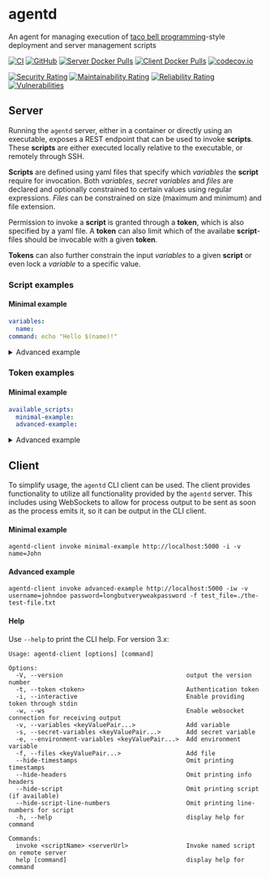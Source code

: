 # agentd

An agent for managing execution of [taco bell programming](http://widgetsandshit.com/teddziuba/2010/10/taco-bell-programming.html)-style deployment and server management scripts

[![CI](https://github.com/rosenbjerg/AgentDeploy/actions/workflows/ci.yml/badge.svg)](https://github.com/rosenbjerg/agentdeploy/actions/workflows/ci.yml)
[![GitHub](https://img.shields.io/github/license/rosenbjerg/agentdeploy)](https://github.com/rosenbjerg/agentdeploy/blob/main/LICENSE)
[![Server Docker Pulls](https://img.shields.io/docker/pulls/mrosenbjerg/agentd-server?label=server%20docker%20pulls)](https://hub.docker.com/r/mrosenbjerg/agentd-server)
[![Client Docker Pulls](https://img.shields.io/docker/pulls/mrosenbjerg/agentd-client?label=client%20docker%20pulls)](https://hub.docker.com/r/mrosenbjerg/agentd-client)
[![codecov.io](https://codecov.io/github/rosenbjerg/agentdeploy/coverage.svg?branch=main)](https://app.codecov.io/gh/rosenbjerg/agentdeploy)

[![Security Rating](https://sonarcloud.io/api/project_badges/measure?project=rosenbjerg_AgentDeploy&metric=security_rating)](https://sonarcloud.io/dashboard?id=rosenbjerg_AgentDeploy)
[![Maintainability Rating](https://sonarcloud.io/api/project_badges/measure?project=rosenbjerg_AgentDeploy&metric=sqale_rating)](https://sonarcloud.io/dashboard?id=rosenbjerg_AgentDeploy)
[![Reliability Rating](https://sonarcloud.io/api/project_badges/measure?project=rosenbjerg_AgentDeploy&metric=reliability_rating)](https://sonarcloud.io/dashboard?id=rosenbjerg_AgentDeploy)
[![Vulnerabilities](https://sonarcloud.io/api/project_badges/measure?project=rosenbjerg_AgentDeploy&metric=vulnerabilities)](https://sonarcloud.io/dashboard?id=rosenbjerg_AgentDeploy)



## Server
Running the `agentd` server, either in a container or directly using an executable, exposes a REST endpoint that can be used to invoke **scripts**. These **scripts** are either executed locally relative to the executable, or remotely through SSH.

**Scripts** are defined using yaml files that specify which *variables* the **script** require for invocation. Both *variables*, *secret variables* and *files* are declared and optionally constrained to certain values using regular expressions. *Files* can be constrained on size (maximum and minimum) and file extension.

Permission to invoke a **script** is granted through a **token**, which is also specified by a yaml file. A **token** can also limit which of the availabe **script**-files should be invocable with a given **token**.

**Tokens** can also further constrain the input *variables* to a given **script** or even lock a *variable* to a specific value.

### Script examples

#### Minimal example
```yaml
variables:
  name:
command: echo "Hello $(name)!"
```

<details>
  <summary>Advanced example</summary>
 
```yaml
variables:
  username:
  password:
    secret: true
files:
  test_file:
    max_size: 1_000
show_command: true
concurrency: none
command: |
  echo "logging in $(username):$(password)"
  cat $(test_file)
```
</details>


### Token examples
#### Minimal example
```yaml
available_scripts:
  minimal-example:
  advanced-example:
```

<details>
  <summary>Advanced example</summary>
 
```yaml
name: advanced example
description: just an advanced example with more stuff in it
ssh:
  username: myuser
  private_key_file: /home/myuser/.ssh/id_rsa
trusted_ips:
  - 127.0.0.1
  - ::1
  - ::ffff:172.18.0.1
available_scripts:
  minimal-example:
    variable_constraints: 
      name: ^john(doe)?$
  advanced-example:
    locked_variables:
      username: john
    variable_constraints:
      password: ^[a-zA-Z0-9_-]{18,32}$
```
</details>


## Client
To simplify usage, the `agentd` CLI client can be used. The client provides functionality to utilize all functionality provided by the `agentd` server. This includes using WebSockets to allow for process output to be sent as soon as the process emits it, so it can be output in the CLI client.

#### Minimal example
```
agentd-client invoke minimal-example http://localhost:5000 -i -v name=John
```

#### Advanced example
```
agentd-client invoke advanced-example http://localhost:5000 -iw -v username=johndoe password=longbutveryweakpassword -f test_file=./the-test-file.txt
```

#### Help
Use `--help` to print the CLI help.
For version 3.x:  
```
Usage: agentd-client [options] [command]

Options:
  -V, --version                                  output the version number
  -t, --token <token>                            Authentication token
  -i, --interactive                              Enable providing token through stdin
  -w, --ws                                       Enable websocket connection for receiving output
  -v, --variables <keyValuePair...>              Add variable
  -s, --secret-variables <keyValuePair...>       Add secret variable
  -e, --environment-variables <keyValuePair...>  Add environment variable
  -f, --files <keyValuePair...>                  Add file
  --hide-timestamps                              Omit printing timestamps
  --hide-headers                                 Omit printing info headers
  --hide-script                                  Omit printing script (if available)
  --hide-script-line-numbers                     Omit printing line-numbers for script
  -h, --help                                     display help for command

Commands:
  invoke <scriptName> <serverUrl>                Invoke named script on remote server
  help [command]                                 display help for command
```
